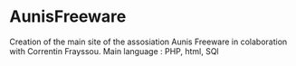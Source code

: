 # AunisFreeware
Creation of the main site of the assosiation Aunis Freeware
in colaboration with Correntin Frayssou.
Main language : PHP, html, SQl
